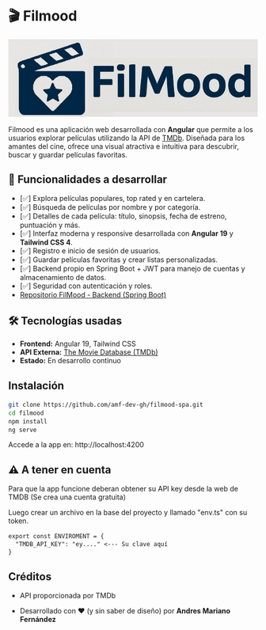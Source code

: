 # 🎬 Filmood
![Filmood Logo](public/images/logo.jpg)

Filmood es una aplicación web desarrollada con **Angular** que permite a los usuarios explorar películas utilizando la API de [TMDb](https://www.themoviedb.org/). Diseñada para los amantes del cine, ofrece una visual atractiva e intuitiva para descubrir, buscar y guardar películas favoritas.


## 🚀 Funcionalidades a desarrollar

- [✅] Explora películas populares, top rated y en cartelera.
- [✅] Búsqueda de películas por nombre y por categoría.
- [✅] Detalles de cada película: título, sinopsis, fecha de estreno, puntuación y más.
- [✅] Interfaz moderna y responsive desarrollada con **Angular 19** y **Tailwind CSS 4**.
- [✅] Registro e inicio de sesión de usuarios.
- [✅] Guardar películas favoritas y crear listas personalizadas.
- [✅] Backend propio en Spring Boot + JWT para manejo de cuentas y almacenamiento de datos.
- [✅] Seguridad con autenticación y roles.
- [Repositorio FilMood - Backend (Spring Boot)](https://github.com/amf-dev-gh/filmood-back)

## 🛠️ Tecnologías usadas

- **Frontend:** Angular 19, Tailwind CSS
- **API Externa:** [The Movie Database (TMDb)](https://www.themoviedb.org/)
- **Estado:** En desarrollo continuo


## Instalación

```bash
git clone https://github.com/amf-dev-gh/filmood-spa.git
cd filmood
npm install
ng serve
```

Accede a la app en: http://localhost:4200

## ⚠️ A tener en cuenta

Para que la app funcione deberan obtener su API key desde la web de TMDB (Se crea una cuenta gratuita)

Luego crear un archivo en la base del proyecto y llamado "env.ts" con su token.

```
export const ENVIROMENT = {
  "TMDB_API_KEY": "ey...." <--- Su clave aquí
}
```

## Créditos
- API proporcionada por TMDb

- Desarrollado con ❤️ (y sin saber de diseño) por **Andres Mariano Fernández**
